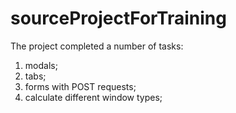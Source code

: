 # sourceProjectForTraining
The project completed a number of tasks:
1) modals;
2) tabs;
3) forms with POST requests;
4) calculate different window types;
